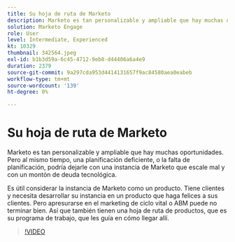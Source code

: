 ```yaml
---
title: Su hoja de ruta de Marketo
description: Marketo es tan personalizable y ampliable que hay muchas oportunidades. Pero al mismo tiempo, una planificación deficiente, o la falta de planificación, podría dejarle con... (Las descripciones deben tener entre 60 y 160 caracteres)
solution: Marketo Engage
role: User
level: Intermediate, Experienced
kt: 10329
thumbnail: 342564.jpeg
exl-id: b1b3d59a-6c45-4712-9eb8-d44406a6a4e9
duration: 2379
source-git-commit: 9a297cda953d4414131657f9ac84580aea0eabeb
workflow-type: tm+mt
source-wordcount: '139'
ht-degree: 0%

---
```


# Su hoja de ruta de Marketo

Marketo es tan personalizable y ampliable que hay muchas oportunidades. Pero al mismo tiempo, una planificación deficiente, o la falta de planificación, podría dejarle con una instancia de Marketo que escale mal y con un montón de deuda tecnológica.

Es útil considerar la instancia de Marketo como un producto. Tiene clientes y necesita desarrollar su instancia en un producto que haga felices a sus clientes. Pero apresurarse en el marketing de ciclo vital o ABM puede no terminar bien. Así que también tienen una hoja de ruta de productos, que es su programa de trabajo, que les guía en cómo llegar allí.

>[!VIDEO](https://video.tv.adobe.com/v/342564/?quality=12&learn=on)
